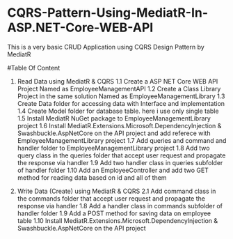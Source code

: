 # CQRS-Pattern-Using-MediatR-In-ASP.NET-Core-WEB-API
This is a very basic CRUD Application using CQRS Design Pattern by MediatR

#Table Of Content
1. Read Data using MediatR & CQRS
   1.1  Create a ASP NET Core WEB API Project Named as EmployeeManagementAPI
   1.2  Create a Class Library Project in the same solution Named as EmployeeManagementLibrary
   1.3  Create Data folder for accessing data with Interface and implementation
   1.4  Create Model folder for database table. here i use only single table
   1.5  Install MediatR NuGet package to EmployeeManagementLibrary project
   1.6  Install MediatR.Extensions.Microsoft.DependencyInjection & Swashbuckle.AspNetCore on the API project and add referece with EmployeeManagementLibrary project
   1.7  Add queries and command and handler folder to EmployeeManagementLibrary project
   1.8  Add two query class in the queries folder that accept user request and propagate the response via handler
   1.9  Add two handler class in queries subfolder of handler folder
   1.10 Add an EmployeeController and add two GET method for reading data based on id and all of them
   
2. Write Data (Create) using MediatR & CQRS
   2.1  Add command class in the commands folder that accept user request and propagate the response via handler
   1.8  Add a handler class in commands subfolder of handler folder
   1.9  Add a POST method for saving data on employee table
   1.10 Install MediatR.Extensions.Microsoft.DependencyInjection & Swashbuckle.AspNetCore on the API project
